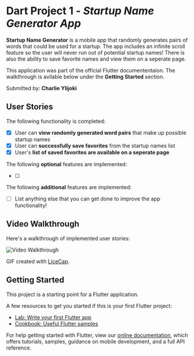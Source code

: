 # Dart Project 1 - *Startup Name Generator App*

**Startup Name Generator** is a mobile app that randomly generates pairs of words that could be used for a startup. The app includes an infinite scroll feature so the user will never run out of potential startup names! There is also the ability to save favorite names and view them on a seperate page.

This application was part of the official Flutter documententaion. The walkthrough is avilable below under the **Getting Started** section.

Submitted by: **Charlie Ylijoki**

## User Stories

The following functionality is completed:

* [x] User can **view randomly generated word pairs** that make up possible startup names
* [x] User can **successfully save favorites** from the startup names list
* [x] User's **list of saved favorites are available on a seperate page**

The following **optional** features are implemented:

* [ ] 

The following **additional** features are implemented:

* [ ] List anything else that you can get done to improve the app functionality!

## Video Walkthrough

Here's a walkthrough of implemented user stories:

<img src='' title='App Video Walkthrough' width='' alt='Video Walkthrough' />

GIF created with [LiceCap](http://www.cockos.com/licecap/).


## Getting Started

This project is a starting point for a Flutter application.

A few resources to get you started if this is your first Flutter project:

- [Lab: Write your first Flutter app](https://flutter.dev/docs/get-started/codelab)
- [Cookbook: Useful Flutter samples](https://flutter.dev/docs/cookbook)

For help getting started with Flutter, view our
[online documentation](https://flutter.dev/docs), which offers tutorials,
samples, guidance on mobile development, and a full API reference.
